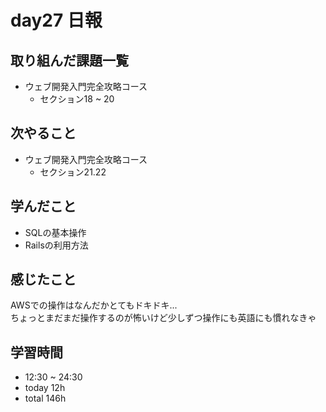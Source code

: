 # day27 日報
## 取り組んだ課題一覧
- ウェブ開発入門完全攻略コース
  - セクション18 ~ 20

## 次やること
- ウェブ開発入門完全攻略コース
  - セクション21.22
 
## 学んだこと
- SQLの基本操作
- Railsの利用方法

## 感じたこと
AWSでの操作はなんだかとてもドキドキ...   
ちょっとまだまだ操作するのが怖いけど少しずつ操作にも英語にも慣れなきゃ
  
   
## 学習時間
- 12:30 ~ 24:30
- today 12h
- total 146h
